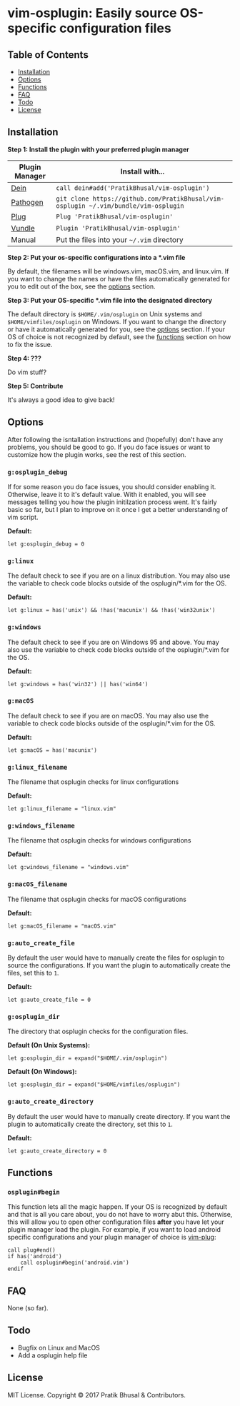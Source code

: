 vim-osplugin: Easily source OS-specific configuration files
================================================================================

Table of Contents
--------------------------------------------------------------------------------
- [Installation](#installation)
- [Options](#options)
- [Functions](#functions)
- [FAQ](#faq)
- [Todo](#todo)
- [License](#license)

Installation
--------------------------------------------------------------------------------
**Step 1: Install the plugin with your preferred plugin manager**

| Plugin Manager | Install with... |
| -------------- | --------------- |
| [Dein]     | `call dein#add('PratikBhusal/vim-osplugin')` |
| [Pathogen] | `git clone https://github.com/PratikBhusal/vim-osplugin ~/.vim/bundle/vim-osplugin`|
| [Plug]     | `Plug 'PratikBhusal/vim-osplugin'`           |
| [Vundle]   | `Plugin 'PratikBhusal/vim-osplugin'`         |
| Manual     | Put the files into your `~/.vim` directory   |

**Step 2: Put your os-specific configurations into a \*.vim file**

By default, the filenames will be windows.vim, macOS.vim, and linux.vim. If you
want to change the names or have the files automatically generated for you to
edit out of the box, see the [options](#glinux_filename) section.

**Step 3: Put your OS-specific \*.vim file into the designated directory**

The default directory is `$HOME/.vim/osplugin` on Unix systems and
`$HOME/vimfiles/osplugin` on Windows. If you want to change the directory or
have it automatically generated for you, see the [options](#gosplugin_dir)
section. If your OS of choice is not recognized by default, see the [functions](
#functions) section on how to fix the issue.

**Step 4: ???**

Do vim stuff?

**Step 5: Contribute**

It's always a good idea to give back!

Options
--------------------------------------------------------------------------------
After following the isntallation instructions and (hopefully) don't have any
problems, you should be good to go. If you do face issues or want to customize
how the plugin works, see the rest of this section.

### `g:osplugin_debug`
If for some reason you do face issues, you should consider enabling it.
Otherwise, leave it to it's default value. With it enabled, you will see
messages telling you how the plugin initilzation process went. It's fairly basic
so far, but I plan to improve on it once I get a better understanding of vim
script.

**Default:**
```viml
let g:osplugin_debug = 0
```

### `g:linux`
The default check to see if you are on a linux distribution. You may also use
the variable to check code blocks outside of the osplugin/\*.vim for the OS.

**Default:**
```viml
let g:linux = has('unix') && !has('macunix') && !has('win32unix')
```

### `g:windows`
The default check to see if you are on Windows 95 and above. You may also use
the variable to check code blocks outside of the osplugin/\*.vim for the OS.

**Default:**
```viml
let g:windows = has('win32') || has('win64')
```

### `g:macOS`
The default check to see if you are on macOS. You may also use
the variable to check code blocks outside of the osplugin/\*.vim for the OS.

**Default:**
```viml
let g:macOS = has('macunix')
```

### `g:linux_filename`
The filename that osplugin checks for linux configurations

**Default:**
```viml
let g:linux_filename = "linux.vim"
```

### `g:windows_filename`
The filename that osplugin checks for windows configurations

**Default:**
```viml
let g:windows_filename = "windows.vim"
```

### `g:macOS_filename`
The filename that osplugin checks for macOS configurations

**Default:**
```viml
let g:macOS_filename = "macOS.vim"
```

### `g:auto_create_file`
By default the user would have to manually create the files for osplugin to
source the configurations. If you want the plugin to automatically create the
files, set this to `1`.

**Default:**
```viml
let g:auto_create_file = 0
```

### `g:osplugin_dir`
The directory that osplugin checks for the configuration files.

**Default (On Unix Systems):**
```viml
let g:osplugin_dir = expand("$HOME/.vim/osplugin")
```

**Default (On Windows):**
```viml
let g:osplugin_dir = expand("$HOME/vimfiles/osplugin")
```

### `g:auto_create_directory`
By default the user would have to manually create directory. If you want the
plugin to automatically create the directory, set this to `1`.

**Default:**
```viml
let g:auto_create_directory = 0
```

Functions
--------------------------------------------------------------------------------
### `osplugin#begin`
This function lets all the magic happen. If your OS is recognized by default and
that is all you care about, you do not have to worry abut this. Otherwise, this
will allow you to open other configuration files **after** you have let your
plugin manager load the plugin. For example, if you want to load android
specific configurations and your plugin manager of choice is [vim-plug](Plug):

```viml
call plug#end()
if has('android')
    call osplugin#begin('android.vim')
endif
```

FAQ
--------------------------------------------------------------------------------
None (so far).

Todo
--------------------------------------------------------------------------------
- Bugfix on Linux and MacOS
- Add a osplugin help file

License
--------------------------------------------------------------------------------
MIT License. Copyright © 2017 Pratik Bhusal & Contributors.

[Dein]: https://github.com/Shougo/dein.vim
[Pathogen]: https://github.com/tpope/vim-pathogen
[Plug]: https://github.com/junegunn/vim-plug
[Vundle]: https://github.com/VundleVim/Vundle.vim
